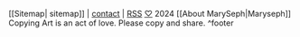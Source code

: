 [[Sitemap| sitemap]] | [contact](https://maryseph.atabook.org/) | [RSS]()
 [♡](https://copyheart.org/) 2024 [[About MarySeph|Maryseph]] 
 Copying Art is an act of love. Please copy and share. ^footer